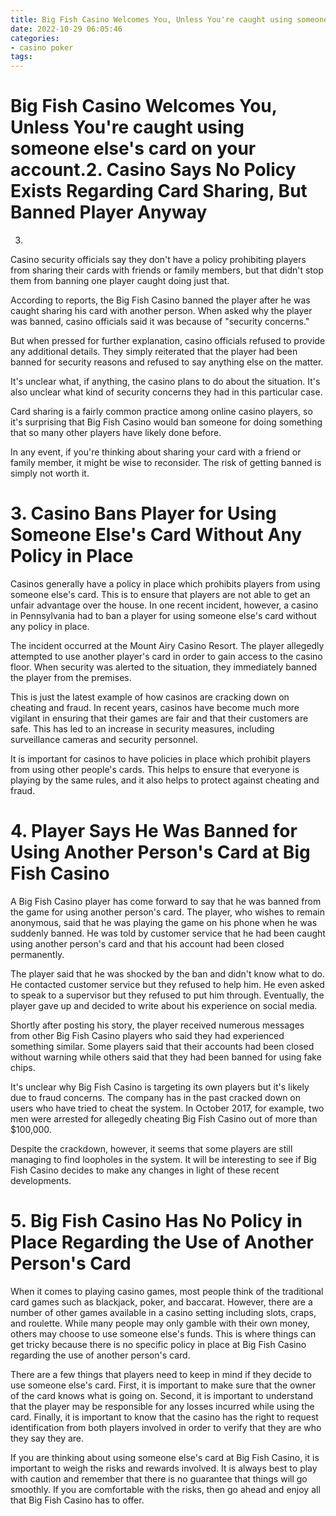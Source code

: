 ```yaml
---
title: Big Fish Casino Welcomes You, Unless You're caught using someone else's card on your account.2. Casino Says No Policy Exists Regarding Card Sharing, But Banned Player Anyway
date: 2022-10-29 06:05:46
categories:
- casino poker
tags:
---
```



#  Big Fish Casino Welcomes You, Unless You're caught using someone else's card on your account.2. Casino Says No Policy Exists Regarding Card Sharing, But Banned Player Anyway
3.

Casino security officials say they don't have a policy prohibiting players from sharing their cards with friends or family members, but that didn't stop them from banning one player caught doing just that.

According to reports, the Big Fish Casino banned the player after he was caught sharing his card with another person. When asked why the player was banned, casino officials said it was because of "security concerns."

But when pressed for further explanation, casino officials refused to provide any additional details. They simply reiterated that the player had been banned for security reasons and refused to say anything else on the matter.

It's unclear what, if anything, the casino plans to do about the situation. It's also unclear what kind of security concerns they had in this particular case.

Card sharing is a fairly common practice among online casino players, so it's surprising that Big Fish Casino would ban someone for doing something that so many other players have likely done before.

In any event, if you're thinking about sharing your card with a friend or family member, it might be wise to reconsider. The risk of getting banned is simply not worth it.

# 3. Casino Bans Player for Using Someone Else's Card Without Any Policy in Place

Casinos generally have a policy in place which prohibits players from using someone else's card. This is to ensure that players are not able to get an unfair advantage over the house. In one recent incident, however, a casino in Pennsylvania had to ban a player for using someone else's card without any policy in place.

The incident occurred at the Mount Airy Casino Resort. The player allegedly attempted to use another player's card in order to gain access to the casino floor. When security was alerted to the situation, they immediately banned the player from the premises.

This is just the latest example of how casinos are cracking down on cheating and fraud. In recent years, casinos have become much more vigilant in ensuring that their games are fair and that their customers are safe. This has led to an increase in security measures, including surveillance cameras and security personnel.

It is important for casinos to have policies in place which prohibit players from using other people's cards. This helps to ensure that everyone is playing by the same rules, and it also helps to protect against cheating and fraud.

# 4. Player Says He Was Banned for Using Another Person's Card at Big Fish Casino

A Big Fish Casino player has come forward to say that he was banned from the game for using another person's card. The player, who wishes to remain anonymous, said that he was playing the game on his phone when he was suddenly banned. He was told by customer service that he had been caught using another person's card and that his account had been closed permanently.

The player said that he was shocked by the ban and didn't know what to do. He contacted customer service but they refused to help him. He even asked to speak to a supervisor but they refused to put him through. Eventually, the player gave up and decided to write about his experience on social media.

Shortly after posting his story, the player received numerous messages from other Big Fish Casino players who said they had experienced something similar. Some players said that their accounts had been closed without warning while others said that they had been banned for using fake chips.

It's unclear why Big Fish Casino is targeting its own players but it's likely due to fraud concerns. The company has in the past cracked down on users who have tried to cheat the system. In October 2017, for example, two men were arrested for allegedly cheating Big Fish Casino out of more than $100,000.

Despite the crackdown, however, it seems that some players are still managing to find loopholes in the system. It will be interesting to see if Big Fish Casino decides to make any changes in light of these recent developments.

# 5. Big Fish Casino Has No Policy in Place Regarding the Use of Another Person's Card

When it comes to playing casino games, most people think of the traditional card games such as blackjack, poker, and baccarat. However, there are a number of other games available in a casino setting including slots, craps, and roulette. While many people may only gamble with their own money, others may choose to use someone else's funds. This is where things can get tricky because there is no specific policy in place at Big Fish Casino regarding the use of another person's card.

There are a few things that players need to keep in mind if they decide to use someone else's card. First, it is important to make sure that the owner of the card knows what is going on. Second, it is important to understand that the player may be responsible for any losses incurred while using the card. Finally, it is important to know that the casino has the right to request identification from both players involved in order to verify that they are who they say they are.

If you are thinking about using someone else's card at Big Fish Casino, it is important to weigh the risks and rewards involved. It is always best to play with caution and remember that there is no guarantee that things will go smoothly. If you are comfortable with the risks, then go ahead and enjoy all that Big Fish Casino has to offer.
